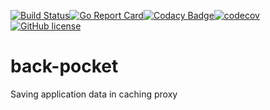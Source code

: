 [![Build Status](https://travis-ci.org/bobrofon/back-pocket.svg?branch=master)](https://travis-ci.org/bobrofon/back-pocket)[![Go Report Card](https://goreportcard.com/badge/github.com/bobrofon/back-pocket)](https://goreportcard.com/report/github.com/bobrofon/back-pocket)[![Codacy Badge](https://api.codacy.com/project/badge/Grade/83c687e3983c444ca86417ef8b20e5ce)](https://www.codacy.com/app/bobrofon/back-pocket?utm_source=github.com&amp;utm_medium=referral&amp;utm_content=bobrofon/back-pocket&amp;utm_campaign=Badge_Grade)[![codecov](https://codecov.io/gh/bobrofon/back-pocket/branch/master/graph/badge.svg)](https://codecov.io/gh/bobrofon/back-pocket)[![GitHub license](https://img.shields.io/github/license/bobrofon/back-pocket.svg)](https://github.com/bobrofon/back-pocket/blob/master/LICENSE.md)
# back-pocket
Saving application data in caching proxy
